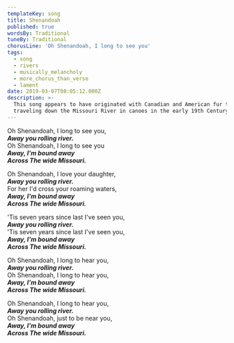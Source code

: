 ```yaml
---
templateKey: song
title: Shenandoah
published: true
wordsBy: Traditional
tuneBy: Traditional
chorusLine: 'Oh Shenandoah, I long to see you'
tags:
  - song
  - rivers
  - musically_melancholy
  - more_chorus_than_verse
  - lament
date: 2019-03-07T08:05:12.000Z
description: >-
  This song appears to have originated with Canadian and American fur traders
  traveling down the Missouri River in canoes in the early 19th Century.
---
```

Oh Shenandoah, I long to see you,\
***Away you rolling river.***\
Oh Shenandoah, I long to see you\
***Away, I'm bound away***\
***Across The wide Missouri.***

Oh Shenandoah, I love your daughter,\
***Away you rolling river.***\
For her I'd cross your roaming waters,\
***Away, I'm bound away***\
***Across The wide Missouri.***

'Tis seven years since last I've seen you,\
***Away you rolling river.***\
'Tis seven years since last I've seen you,\
***Away, I'm bound away***\
***Across The wide Missouri.***

Oh Shenandoah, I long to hear you,\
***Away you rolling river.***\
Oh Shenandoah, I long to hear you,\
***Away, I'm bound away***\
***Across The wide Missouri.***

Oh Shenandoah, I long to hear you,\
***Away you rolling river.***\
Oh Shenandoah, just to be near you,\
***Away, I'm bound away***\
***Across The wide Missouri.***
